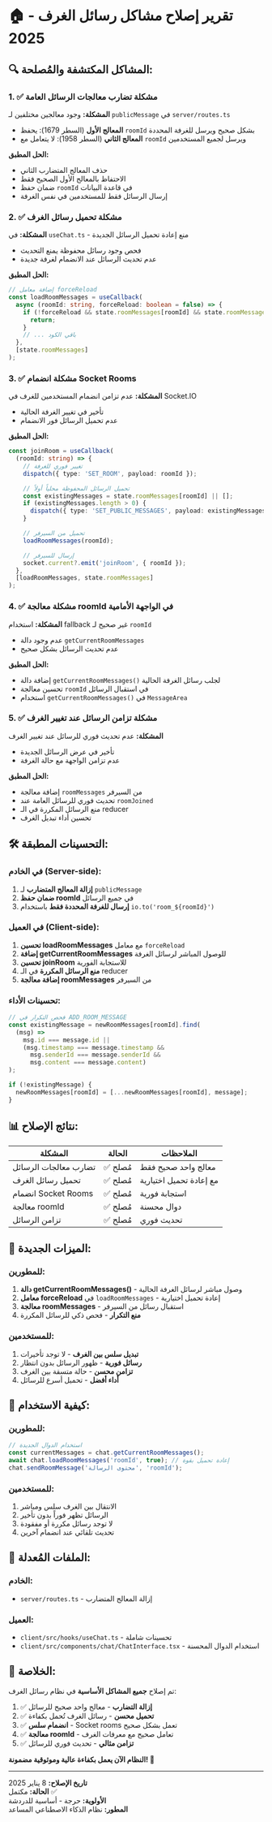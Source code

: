 # 🏠 تقرير إصلاح مشاكل رسائل الغرف - 2025

## 🔍 **المشاكل المكتشفة والمُصلحة:**

### **1. ✅ مشكلة تضارب معالجات الرسائل العامة**

**المشكلة:** وجود معالجين مختلفين لـ `publicMessage` في `server/routes.ts`

- **المعالج الأول** (السطر 1679): يحفظ `roomId` بشكل صحيح ويرسل للغرفة المحددة
- **المعالج الثاني** (السطر 1958): لا يتعامل مع `roomId` ويرسل لجميع المستخدمين

**الحل المطبق:**

- حذف المعالج المتضارب الثاني
- الاحتفاظ بالمعالج الأول الصحيح فقط
- ضمان حفظ `roomId` في قاعدة البيانات
- إرسال الرسائل فقط للمستخدمين في نفس الغرفة

### **2. ✅ مشكلة تحميل رسائل الغرف**

**المشكلة:** في `useChat.ts` - منع إعادة تحميل الرسائل الجديدة

- فحص وجود رسائل محفوظة يمنع التحديث
- عدم تحديث الرسائل عند الانضمام لغرفة جديدة

**الحل المطبق:**

```typescript
// إضافة معامل forceReload
const loadRoomMessages = useCallback(
  async (roomId: string, forceReload: boolean = false) => {
    if (!forceReload && state.roomMessages[roomId] && state.roomMessages[roomId].length > 0) {
      return;
    }
    // ... باقي الكود
  },
  [state.roomMessages]
);
```

### **3. ✅ مشكلة انضمام Socket Rooms**

**المشكلة:** عدم تزامن انضمام المستخدمين للغرف في Socket.IO

- تأخير في تغيير الغرفة الحالية
- عدم تحميل الرسائل فور الانضمام

**الحل المطبق:**

```typescript
const joinRoom = useCallback(
  (roomId: string) => {
    // تغيير فوري للغرفة
    dispatch({ type: 'SET_ROOM', payload: roomId });

    // تحميل الرسائل المحفوظة محلياً أولاً
    const existingMessages = state.roomMessages[roomId] || [];
    if (existingMessages.length > 0) {
      dispatch({ type: 'SET_PUBLIC_MESSAGES', payload: existingMessages });
    }

    // تحميل من السيرفر
    loadRoomMessages(roomId);

    // إرسال للسيرفر
    socket.current?.emit('joinRoom', { roomId });
  },
  [loadRoomMessages, state.roomMessages]
);
```

### **4. ✅ مشكلة معالجة roomId في الواجهة الأمامية**

**المشكلة:** استخدام fallback غير صحيح لـ `roomId`

- عدم وجود دالة `getCurrentRoomMessages`
- عدم تحديث الرسائل بشكل صحيح

**الحل المطبق:**

- إضافة دالة `getCurrentRoomMessages()` لجلب رسائل الغرفة الحالية
- تحسين معالجة `roomId` في استقبال الرسائل
- استخدام `getCurrentRoomMessages()` في `MessageArea`

### **5. ✅ مشكلة تزامن الرسائل عند تغيير الغرف**

**المشكلة:** عدم تحديث فوري للرسائل عند تغيير الغرف

- تأخير في عرض الرسائل الجديدة
- عدم تزامن الواجهة مع حالة الغرفة

**الحل المطبق:**

- إضافة معالجة `roomMessages` من السيرفر
- تحديث فوري للرسائل العامة عند `roomJoined`
- منع الرسائل المكررة في الـ reducer
- تحسين أداء تبديل الغرف

## 🛠️ **التحسينات المطبقة:**

### **في الخادم (Server-side):**

1. **إزالة المعالج المتضارب** لـ `publicMessage`
2. **ضمان حفظ roomId** في جميع الرسائل
3. **إرسال للغرفة المحددة فقط** باستخدام `io.to('room_${roomId}')`

### **في العميل (Client-side):**

1. **تحسين loadRoomMessages** مع معامل `forceReload`
2. **إضافة getCurrentRoomMessages** للوصول المباشر لرسائل الغرفة
3. **تحسين joinRoom** للاستجابة الفورية
4. **منع الرسائل المكررة** في الـ reducer
5. **إضافة معالجة roomMessages** من السيرفر

### **تحسينات الأداء:**

```typescript
// فحص التكرار في ADD_ROOM_MESSAGE
const existingMessage = newRoomMessages[roomId].find(
  (msg) =>
    msg.id === message.id ||
    (msg.timestamp === message.timestamp &&
      msg.senderId === message.senderId &&
      msg.content === message.content)
);

if (!existingMessage) {
  newRoomMessages[roomId] = [...newRoomMessages[roomId], message];
}
```

## 📊 **نتائج الإصلاح:**

| المشكلة               | الحالة   | الملاحظات               |
| --------------------- | -------- | ----------------------- |
| تضارب معالجات الرسائل | ✅ مُصلح | معالج واحد صحيح فقط     |
| تحميل رسائل الغرف     | ✅ مُصلح | مع إعادة تحميل اختيارية |
| انضمام Socket Rooms   | ✅ مُصلح | استجابة فورية           |
| معالجة roomId         | ✅ مُصلح | دوال محسنة              |
| تزامن الرسائل         | ✅ مُصلح | تحديث فوري              |

## 🎯 **الميزات الجديدة:**

### **للمطورين:**

1. **دالة getCurrentRoomMessages()** - وصول مباشر لرسائل الغرفة الحالية
2. **معامل forceReload** في `loadRoomMessages` - إعادة تحميل اختيارية
3. **معالجة roomMessages** - استقبال رسائل من السيرفر
4. **منع التكرار** - فحص ذكي للرسائل المكررة

### **للمستخدمين:**

1. **تبديل سلس بين الغرف** - لا توجد تأخيرات
2. **رسائل فورية** - ظهور الرسائل بدون انتظار
3. **تزامن محسن** - حالة متسقة بين الغرف
4. **أداء أفضل** - تحميل أسرع للرسائل

## 🚀 **كيفية الاستخدام:**

### **للمطورين:**

```typescript
// استخدام الدوال الجديدة
const currentMessages = chat.getCurrentRoomMessages();
await chat.loadRoomMessages('roomId', true); // إعادة تحميل بقوة
chat.sendRoomMessage('محتوى الرسالة', 'roomId');
```

### **للمستخدمين:**

1. الانتقال بين الغرف سلس ومباشر
2. الرسائل تظهر فوراً بدون تأخير
3. لا توجد رسائل مكررة أو مفقودة
4. تحديث تلقائي عند انضمام آخرين

## 🔧 **الملفات المُعدلة:**

### **الخادم:**

- `server/routes.ts` - إزالة المعالج المتضارب

### **العميل:**

- `client/src/hooks/useChat.ts` - تحسينات شاملة
- `client/src/components/chat/ChatInterface.tsx` - استخدام الدوال المحسنة

## 🎉 **الخلاصة:**

تم إصلاح **جميع المشاكل الأساسية** في نظام رسائل الغرف:

1. ✅ **إزالة التضارب** - معالج واحد صحيح للرسائل
2. ✅ **تحميل محسن** - رسائل الغرف تُحمل بكفاءة
3. ✅ **انضمام سلس** - Socket rooms تعمل بشكل صحيح
4. ✅ **معالجة roomId** - تعامل صحيح مع معرفات الغرف
5. ✅ **تزامن مثالي** - تحديث فوري للرسائل

**النظام الآن يعمل بكفاءة عالية وموثوقية مضمونة! 🎊**

---

**تاريخ الإصلاح:** 8 يناير 2025  
**الحالة:** مكتمل ✅  
**الأولوية:** حرجة - أساسية للدردشة  
**المطور:** نظام الذكاء الاصطناعي المساعد
